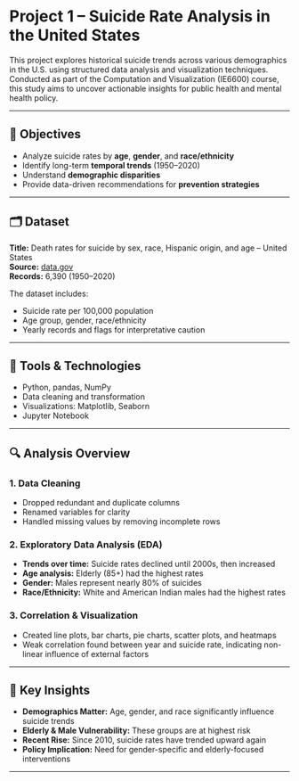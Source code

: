# Project 1 – Suicide Rate Analysis in the United States

This project explores historical suicide trends across various demographics in the U.S. using structured data analysis and visualization techniques. Conducted as part of the Computation and Visualization (IE6600) course, this study aims to uncover actionable insights for public health and mental health policy.

---

## 📌 Objectives

- Analyze suicide rates by **age**, **gender**, and **race/ethnicity**
- Identify long-term **temporal trends** (1950–2020)
- Understand **demographic disparities**
- Provide data-driven recommendations for **prevention strategies**

---

## 🗂️ Dataset

**Title:** Death rates for suicide by sex, race, Hispanic origin, and age – United States  
**Source:** [data.gov](https://catalog.data.gov/dataset/death-rates-for-suicide-by-sex-race-hispanic-origin-and-age-united-states-020c1)  
**Records:** 6,390 (1950–2020)

The dataset includes:
- Suicide rate per 100,000 population
- Age group, gender, race/ethnicity
- Yearly records and flags for interpretative caution

---

## 🔧 Tools & Technologies

- Python, pandas, NumPy
- Data cleaning and transformation
- Visualizations: Matplotlib, Seaborn
- Jupyter Notebook

---

## 🔍 Analysis Overview

### 1. Data Cleaning
- Dropped redundant and duplicate columns
- Renamed variables for clarity
- Handled missing values by removing incomplete rows

### 2. Exploratory Data Analysis (EDA)
- **Trends over time:** Suicide rates declined until 2000s, then increased
- **Age analysis:** Elderly (85+) had the highest rates
- **Gender:** Males represent nearly 80% of suicides
- **Race/Ethnicity:** White and American Indian males had the highest rates

### 3. Correlation & Visualization
- Created line plots, bar charts, pie charts, scatter plots, and heatmaps
- Weak correlation found between year and suicide rate, indicating non-linear influence of external factors

---

## 🧠 Key Insights

- **Demographics Matter:** Age, gender, and race significantly influence suicide trends
- **Elderly & Male Vulnerability:** These groups are at highest risk
- **Recent Rise:** Since 2010, suicide rates have trended upward again
- **Policy Implication:** Need for gender-specific and elderly-focused interventions

---

